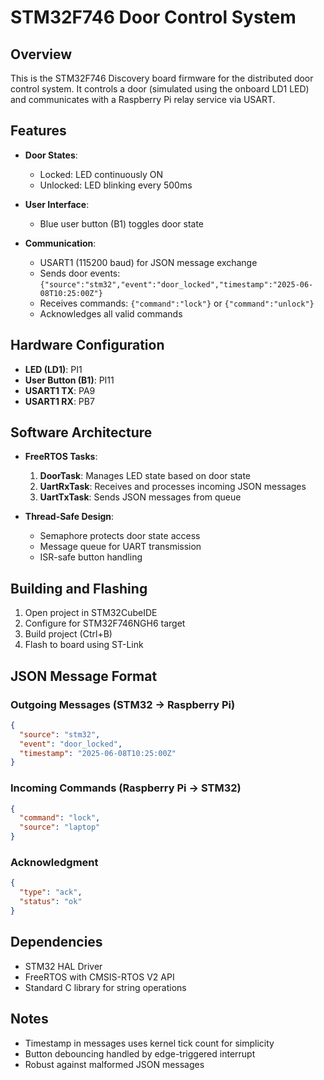 # STM32F746 Door Control System

## Overview
This is the STM32F746 Discovery board firmware for the distributed door control system. It controls a door (simulated using the onboard LD1 LED) and communicates with a Raspberry Pi relay service via USART.

## Features
- **Door States**:
  - Locked: LED continuously ON
  - Unlocked: LED blinking every 500ms
  
- **User Interface**:
  - Blue user button (B1) toggles door state
  
- **Communication**:
  - USART1 (115200 baud) for JSON message exchange
  - Sends door events: `{"source":"stm32","event":"door_locked","timestamp":"2025-06-08T10:25:00Z"}`
  - Receives commands: `{"command":"lock"}` or `{"command":"unlock"}`
  - Acknowledges all valid commands

## Hardware Configuration
- **LED (LD1)**: PI1
- **User Button (B1)**: PI11
- **USART1 TX**: PA9
- **USART1 RX**: PB7

## Software Architecture
- **FreeRTOS Tasks**:
  1. **DoorTask**: Manages LED state based on door state
  2. **UartRxTask**: Receives and processes incoming JSON messages
  3. **UartTxTask**: Sends JSON messages from queue

- **Thread-Safe Design**:
  - Semaphore protects door state access
  - Message queue for UART transmission
  - ISR-safe button handling

## Building and Flashing
1. Open project in STM32CubeIDE
2. Configure for STM32F746NGH6 target
3. Build project (Ctrl+B)
4. Flash to board using ST-Link

## JSON Message Format

### Outgoing Messages (STM32 → Raspberry Pi)
```json
{
  "source": "stm32",
  "event": "door_locked",
  "timestamp": "2025-06-08T10:25:00Z"
}
```

### Incoming Commands (Raspberry Pi → STM32)
```json
{
  "command": "lock",
  "source": "laptop"
}
```

### Acknowledgment
```json
{
  "type": "ack",
  "status": "ok"
}
```

## Dependencies
- STM32 HAL Driver
- FreeRTOS with CMSIS-RTOS V2 API
- Standard C library for string operations

## Notes
- Timestamp in messages uses kernel tick count for simplicity
- Button debouncing handled by edge-triggered interrupt
- Robust against malformed JSON messages